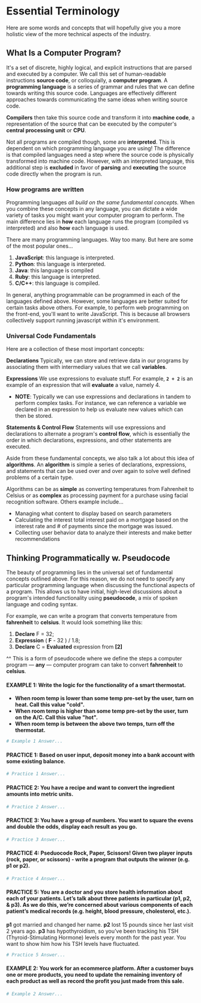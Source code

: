 <!---
{"next": "Topics/basic_data_types.md","title": "Essential Terminology"}
-->

# Essential Terminology

Here are some words and concepts that will hopefully give you a more holistic view of the more technical aspects of the industry. 

## What Is a Computer Program?

It's a set of discrete, highly logical, and explicit instructions that are parsed and executed by a computer. We call this set of human-readable instructions **source code**, or colloquially, a **computer program**. A **programming language** is a series of grammar and rules that we can define towards writing this source code. Languages are effectively different approaches towards communicating the same ideas when writing source code.

**Compilers** then take this source code and transform it into **machine code**, a representation of the source that can be executed by the computer's **central processing unit** or **CPU**. 

Not all programs are compiled though, some are **interpreted**. This is dependent on which programming language you are using! The difference is that compiled languages need a step where the source code is physically transformed into machine code. However, with an interpreted language, this additional step is **excluded** in favor of **parsing** and **executing** the source code directly when the program is run.

### How programs are written

Programming languages *all build on the same fundamental concepts.* When you combine these concepts in any language, you can dictate a wide variety of tasks you might want your computer program to perform. The main difference lies in **how** each language runs the program (compiled vs interpreted) and also **how** each language is used. 

There are many programming languages. Way too many. But here are some of the most popular ones...

1. **JavaScript**: this language is interpreted.
2. **Python**: this language is interpreted.
3. **Java**: this language is compiled
4. **Ruby**: this language is interpreted.
5. **C/C++**: this language is compiled.

In general, anything programmable can be programmed in each of the languages defined above. However, some languages are better suited for certain tasks above others. For example, to perform web programming on the front-end, you'll want to write JavaScript. This is because all browsers collectively support running javascript within it's environment.

### Universal Code Fundamentals

Here are a collection of these most important concepts:

**Declarations**
Typically, we can store and retrieve data in our programs by associating them with intermediary values that we call **variables**.

**Expressions**
We use expressions to evaluate stuff. For example, **`2 + 2`** is an example of an expression that will **evaluate** a value, namely 4.

* **NOTE**: Typically we can use expressions and declarations in tandem to perform complex tasks. For instance, we can reference a variable we declared in an expression to help us evaluate new values which can then be stored.

**Statements & Control Flow**
Statements will use expressions and declarations to alternate a program's **control flow**, which is essentially the order in which declarations, expressions, and other statements are executed.

Aside from these fundamental concepts, we also talk a lot about this idea of **algorithms**. An **algorithm** is simple a series of declarations, expressions, and statements that can be used over and over again to solve well defined problems of a certain type.

Algorithms can be as **simple** as converting temperatures from Fahrenheit to Celsius or as **complex** as processing payment for a purchase using facial recognition software. Others example include...

* Managing what content to display based on search parameters
* Calculating the interest total interest paid on a mortgage based on the interest rate and # of payments since the mortgage was issued.
* Collecting user behavior data to analyze their interests and make better recommendations

## Thinking Programmatically w. Pseudocode

The beauty of programming lies in the universal set of fundamental concepts outlined above. For this reason, we do not need to specify any particular programming language when discussing the functional aspects of a program. This allows us to have initial, high-level discussions about a program's intended functionality using **pseudocode**, a mix of spoken language and coding syntax.

For example, we can write a program that converts temperature from **fahrenheit** to **celsius**. It would look something like this:

1. **Declare** F = 32;
2. **Expression** ( **F** - 32 ) / 1.8;
3. **Declare** C = **Evaluated** expression from **[2]**

^^ This is a form of pseudocode where we define the steps a computer program &mdash; **any** &mdash; computer program can take to convert **fahrenheit** to **celsius**.

#### **EXAMPLE 1**: Write the logic for the functionality of a smart thermostat.
- **When room temp is lower than some temp pre-set by the user, turn on heat. Call this value "cold".**
- **When room temp is higher than some temp pre-set by the user, turn on the A/C. Call this value "hot".**
- **When room temp is between the above two temps, turn off the thermostat.**

```python
# Example 1 Answer...

```

#### **PRACTICE 1**: Based on user input, deposit money into a bank account with some existing balance.

```python
# Practice 1 Answer...

```

#### **PRACTICE 2**: You have a recipe and want to convert the ingredient amounts into metric units.

```python
# Practice 2 Answer...

```

#### **PRACTICE 3**: You have a group of numbers. You want to square the evens and double the odds, display each result as you go.

```python
# Practice 3 Answer...

```

#### **PRACTICE 4**: Pseduocode Rock, Paper, Scissors! Given two player inputs (rock, paper, or scissors) - write a program that outputs the winner (e.g. p1 or p2).

```python
# Practice 4 Answer...

```

#### **PRACTICE 5**: You are a doctor and you store health information about each of your patients. Let’s talk about three patients in particular (p1, p2, & p3). As we do this, we’re concerned about various components of each patient’s medical records (e.g. height, blood pressure, cholesterol, etc.).

**p1** got married and changed her name.
**p2** lost 15 pounds since her last visit 2 years ago.
**p3** has hypothyroidism, so you’ve been tracking his TSH (Thyroid-Stimulating Hormone) levels every month for the past year. You want to show him how his TSH levels have fluctuated.

```python
# Practice 5 Answer...

```

#### **EXAMPLE 2**: You work for an ecommerce platform. After a customer buys one or more products, you need to update the remaining inventory of each product as well as record the profit you just made from this sale.

```python
# Example 2 Answer...

```
